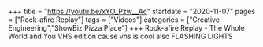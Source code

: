 +++
title = "https://youtu.be/xYO_Pzw__Ac"
startdate = "2020-11-07"
pages = ["Rock-afire Replay"]
tags = ["Videos"]
categories = ["Creative Engineering","ShowBiz Pizza Place"]
+++
Rock-afire Replay - The Whole World and You VHS edition cause vhs is cool also FLASHING LIGHTS
